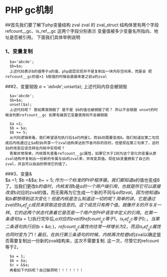 # PHP gc机制

##首先我们要了解下php变量结构 zval  zval 的 zval_struct 结构体里有两个字段  refcount__gc、is_ref__gc 这两个字段分别表示 变量值被多少变量名所指向、地址是否被引用。 下面我们具体举例说明
### 1、变量复制
      $a='abcde';
      $b=$a;
      上述代码表示b的值等于a的值，php底层实现并不是复制出一块内存空间来，而是会 把refcount__gc的值+1 b取值的时候会直接来拿之前a的zval
###2、变量销毁
      $a='advde';
      unset($a);
      上述代码内存会被销毁
      
      $a='abcde';
      $b=$a;
      unset($a);
      上述代码呢？ 那如果我销毁了 是不是 $b的值也被销毁了呢？ 所以不会销毁 unset的时候会判断refcount__gc 如果有被其它变量使用则不会被销毁
    
      $a =1;
      $b = $a;
      $b += 5;
      从代码逻辑来看，我们希望语句执行后$a仍然是1，而$b则需要变成6。我们知道在第二句完成后内核通过让$a和$b共享一个zval结构来达到节省内存的目的，但是现在第三句来了，这时$b的改变应该怎样在内核中实现呢？
      答案非常简单，内核首先查看refcount__gc属性，如果它大于1则为这个变化的变量从原zval结构中复制出一份新的专属与$b的zval来，并改变其值。现在$b变量拥有了自己的zval，并且可以自由的修改它的值了。
###3、变量&     
      $a =1;
      $b =&$a;
      $b += 5;
      作为一个标准的PHP程序猿，我们都知道$a的值也变成6了。当我们更改$b的值时，内核发现$b是$a的一个用户端引用，也就是所它可以直接改变$b对应的zval的值，而无需再为它生成一个新的不同与$a的zval。因为他知道$a和$b都想得到这次变化！
      但是内核是怎么知道这一切的呢？简单的讲，它是通过zval的is_ref__gc成员来获取这些信息的。这个成员只有两个值，就像开关的开与关一样。它的这两个状态代表着它是否是一个用户在PHP语言中定义的引用。在第一条语句($a = 1;)执行完毕后,$a对应的zval的refcount__gc等于1，is_ref__gc等于0;。 当第二条语句执行后($b = &$a;)，refcount__gc属性向往常一样增长为2，而且is_ref__gc属性也同时变为了1！
      最后，在执行第三条语句的时候，内核再次检查$b的zval以确定是否需要复制出一份新的zval结构来，这次不需要复制.
      这一次，尽管它的refcount等于2，
      
      $a = 1;
      $b = $a;
      $c = &$a;
      再看如下代码呢？自己脑洞吧！！！！！！！
      

